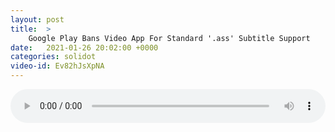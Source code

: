 ```yaml
---
layout: post
title:  >
    Google Play Bans Video App For Standard '.ass' Subtitle Support
date:   2021-01-26 20:02:00 +0000
categories: solidot
video-id: Ev82hJsXpNA
---
```


<audio src="/assets/13ffa67bd4943e1bf940a5e2bea53087.mp3" style="width: 100%;" controls></audio>

